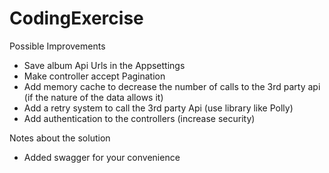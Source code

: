 # CodingExercise

Possible Improvements
- Save album Api Urls in the Appsettings
- Make controller accept Pagination
- Add memory cache to decrease the number of calls to the 3rd party api (if the nature of the data allows it)
- Add a retry system to call the 3rd party Api (use library like Polly)
- Add authentication to the controllers (increase security)

Notes about the solution
- Added swagger for your convenience



